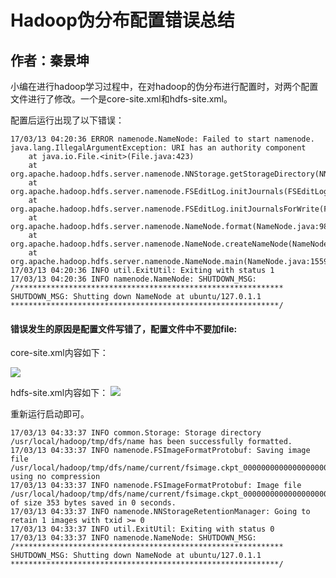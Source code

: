 # Hadoop伪分布配置错误总结  #

## 作者：秦景坤 ##

小编在进行hadoop学习过程中，在对hadoop的伪分布进行配置时，对两个配置文件进行了修改。一个是core-site.xml和hdfs-site.xml。

配置后运行出现了以下错误：
    
    17/03/13 04:20:36 ERROR namenode.NameNode: Failed to start namenode.
	java.lang.IllegalArgumentException: URI has an authority component
		at java.io.File.<init>(File.java:423)
		at org.apache.hadoop.hdfs.server.namenode.NNStorage.getStorageDirectory(NNStorage.java:329)
		at org.apache.hadoop.hdfs.server.namenode.FSEditLog.initJournals(FSEditLog.java:276)
		at org.apache.hadoop.hdfs.server.namenode.FSEditLog.initJournalsForWrite(FSEditLog.java:247)
		at org.apache.hadoop.hdfs.server.namenode.NameNode.format(NameNode.java:986)
		at org.apache.hadoop.hdfs.server.namenode.NameNode.createNameNode(NameNode.java:1434)
		at org.apache.hadoop.hdfs.server.namenode.NameNode.main(NameNode.java:1559)
	17/03/13 04:20:36 INFO util.ExitUtil: Exiting with status 1
	17/03/13 04:20:36 INFO namenode.NameNode: SHUTDOWN_MSG: 
	/************************************************************
	SHUTDOWN_MSG: Shutting down NameNode at ubuntu/127.0.1.1
	************************************************************/

#### 错误发生的原因是配置文件写错了，配置文件中不要加file: ####

core-site.xml内容如下：

![](http://i.imgur.com/RNVGmWO.png)

hdfs-site.xml内容如下：
![](http://i.imgur.com/uC4phT2.png)

重新运行启动即可。

    17/03/13 04:33:37 INFO common.Storage: Storage directory /usr/local/hadoop/tmp/dfs/name has been successfully formatted.
	17/03/13 04:33:37 INFO namenode.FSImageFormatProtobuf: Saving image file /usr/local/hadoop/tmp/dfs/name/current/fsimage.ckpt_0000000000000000000 using no compression
	17/03/13 04:33:37 INFO namenode.FSImageFormatProtobuf: Image file /usr/local/hadoop/tmp/dfs/name/current/fsimage.ckpt_0000000000000000000 of size 353 bytes saved in 0 seconds.
	17/03/13 04:33:37 INFO namenode.NNStorageRetentionManager: Going to retain 1 images with txid >= 0
	17/03/13 04:33:37 INFO util.ExitUtil: Exiting with status 0
	17/03/13 04:33:37 INFO namenode.NameNode: SHUTDOWN_MSG: 
	/************************************************************
	SHUTDOWN_MSG: Shutting down NameNode at ubuntu/127.0.1.1
	************************************************************/





